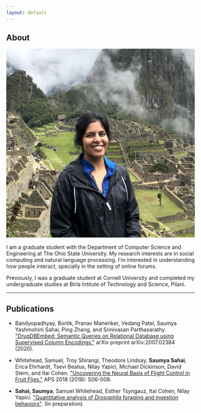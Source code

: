 ```yaml
---
layout: default
---
```


## About

<img class="profile-picture" src="photo.jpg">

I am a graduate student with the Department of Computer Science and Engineering at The Ohio State University. My research interests are in social computing and natural language processing. I'm interested in understanding how people interact, specially in the setting of online forums.

Previously, I was a graduate student at Cornell University and completed my undergraduate studies at Birla Intitute of Technology and Science, Pilani.

---

## Publications

* Bandyopadhyay, Bortik, Pranav Maneriker, Vedang Patel, Saumya Yashmohini Sahai, Ping Zhang, and Srinivasan Parthasarathy. ["DrugDBEmbed: Semantic Queries on Relational Database using Supervised Column Encodings."](https://arxiv.org/pdf/2007.02384.pdf) arXiv preprint arXiv:2007.02384 (2020).

* Whitehead, Samuel, Troy Shirangi, Theodore Lindsay, **Saumya Sahai**, Erica Ehrhardt, Tsevi Beatus, Nilay Yapici, Michael Dickinson, David Stern, and Itai Cohen. ["Uncovering the Neural Basis of Flight Control in Fruit Flies."](https://ui.adsabs.harvard.edu/abs/2018APS..MARS06008W/abstract)  APS 2018 (2018): S06-008.

* **Sahai, Saumya**, Samuel Whitehead, Esther Tsyngauz, Itai Cohen,  Nilay Yapici. ["Quantitative analysis of *Drosophila* foraging and ingestion behaviors"](). (In preparation)




